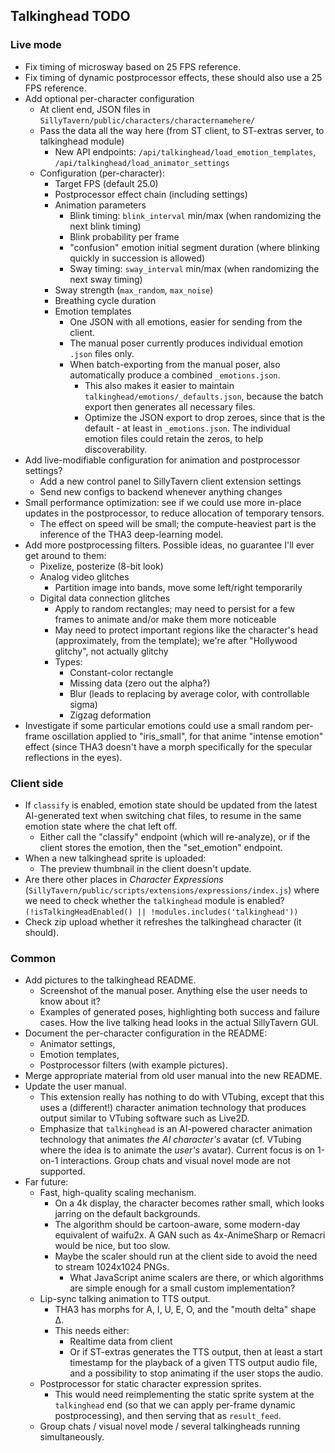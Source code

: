 ## Talkinghead TODO

### Live mode

- Fix timing of microsway based on 25 FPS reference.
- Fix timing of dynamic postprocessor effects, these should also use a 25 FPS reference.
- Add optional per-character configuration
  - At client end, JSON files in `SillyTavern/public/characters/characternamehere/`
  - Pass the data all the way here (from ST client, to ST-extras server, to talkinghead module)
    - New API endpoints: `/api/talkinghead/load_emotion_templates`, `/api/talkinghead/load_animator_settings`
  - Configuration (per-character):
    - Target FPS (default 25.0)
    - Postprocessor effect chain (including settings)
    - Animation parameters
      - Blink timing: `blink_interval` min/max (when randomizing the next blink timing)
      - Blink probability per frame
      - "confusion" emotion initial segment duration (where blinking quickly in succession is allowed)
      - Sway timing: `sway_interval` min/max (when randomizing the next sway timing)
     - Sway strength (`max_random`, `max_noise`)
      - Breathing cycle duration
    - Emotion templates
      - One JSON with all emotions, easier for sending from the client.
      - The manual poser currently produces individual emotion `.json` files only.
      - When batch-exporting from the manual poser, also automatically produce a combined `_emotions.json`.
        - This also makes it easier to maintain `talkinghead/emotions/_defaults.json`, because the batch export then generates all necessary files.
        - Optimize the JSON export to drop zeroes, since that is the default - at least in `_emotions.json`.
          The individual emotion files could retain the zeros, to help discoverability.
- Add live-modifiable configuration for animation and postprocessor settings?
  - Add a new control panel to SillyTavern client extension settings
  - Send new configs to backend whenever anything changes
- Small performance optimization: see if we could use more in-place updates in the postprocessor, to reduce allocation of temporary tensors.
  - The effect on speed will be small; the compute-heaviest part is the inference of the THA3 deep-learning model.
- Add more postprocessing filters. Possible ideas, no guarantee I'll ever get around to them:
  - Pixelize, posterize (8-bit look)
  - Analog video glitches
    - Partition image into bands, move some left/right temporarily
  - Digital data connection glitches
    - Apply to random rectangles; may need to persist for a few frames to animate and/or make them more noticeable
    - May need to protect important regions like the character's head (approximately, from the template); we're after "Hollywood glitchy", not actually glitchy
    - Types:
      - Constant-color rectangle
      - Missing data (zero out the alpha?)
      - Blur (leads to replacing by average color, with controllable sigma)
      - Zigzag deformation
- Investigate if some particular emotions could use a small random per-frame oscillation applied to "iris_small",
  for that anime "intense emotion" effect (since THA3 doesn't have a morph specifically for the specular reflections in the eyes).

### Client side

- If `classify` is enabled, emotion state should be updated from the latest AI-generated text
  when switching chat files, to resume in the same emotion state where the chat left off.
  - Either call the "classify" endpoint (which will re-analyze), or if the client stores the emotion,
    then the "set_emotion" endpoint.
- When a new talkinghead sprite is uploaded:
  - The preview thumbnail in the client doesn't update.
- Are there other places in *Character Expressions* (`SillyTavern/public/scripts/extensions/expressions/index.js`)
  where we need to check whether the `talkinghead` module is enabled? `(!isTalkingHeadEnabled() || !modules.includes('talkinghead'))`
- Check zip upload whether it refreshes the talkinghead character (it should).

### Common

- Add pictures to the talkinghead README.
  - Screenshot of the manual poser. Anything else the user needs to know about it?
  - Examples of generated poses, highlighting both success and failure cases. How the live talking head looks in the actual SillyTavern GUI.
- Document the per-character configuration in the README:
  - Animator settings,
  - Emotion templates,
  - Postprocessor filters (with example pictures).
- Merge appropriate material from old user manual into the new README.
- Update the user manual.
  - This extension really has nothing to do with VTubing, except that this uses a (different!) character animation technology that produces
    output similar to VTubing software such as Live2D.
  - Emphasize that `talkinghead` is an AI-powered character animation technology that animates *the AI character's* avatar
    (cf. VTubing where the idea is to animate the *user's* avatar). Current focus is on 1-on-1 interactions. Group chats
    and visual novel mode are not supported.
- Far future:
  - Fast, high-quality scaling mechanism.
    - On a 4k display, the character becomes rather small, which looks jarring on the default backgrounds.
    - The algorithm should be cartoon-aware, some modern-day equivalent of waifu2x. A GAN such as 4x-AnimeSharp or Remacri would be nice, but too slow.
    - Maybe the scaler should run at the client side to avoid the need to stream 1024x1024 PNGs.
      - What JavaScript anime scalers are there, or which algorithms are simple enough for a small custom implementation?
  - Lip-sync talking animation to TTS output.
    - THA3 has morphs for A, I, U, E, O, and the "mouth delta" shape Δ.
    - This needs either:
      - Realtime data from client
      - Or if ST-extras generates the TTS output, then at least a start timestamp for the playback of a given TTS output audio file,
        and a possibility to stop animating if the user stops the audio.
  - Postprocessor for static character expression sprites.
    - This would need reimplementing the static sprite system at the `talkinghead` end (so that we can apply per-frame dynamic postprocessing),
      and then serving that as `result_feed`.
  - Group chats / visual novel mode / several talkingheads running simultaneously.
